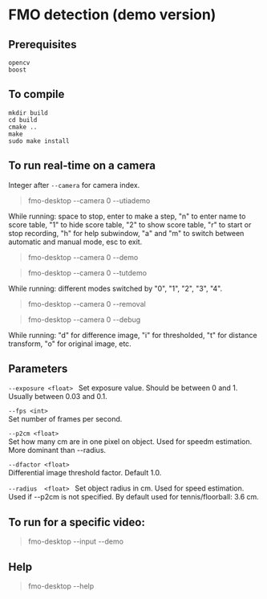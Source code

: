 # FMO detection (demo version)


## Prerequisites
```
opencv 
boost
```

## To compile
```
mkdir build
cd build
cmake ..
make
sudo make install
```

## To run real-time on a camera 
Integer after `--camera` for camera index.

> fmo-desktop --camera 0 --utiademo

While running: space to stop, enter to make a step, "n" to enter name to score table, "1" to hide score table, "2" to show score table, "r" to start or stop recording, "h" for help subwindow, "a" and "m" to switch between automatic and manual mode, esc to exit.

> fmo-desktop --camera 0 --demo

> fmo-desktop --camera 0 --tutdemo

While running: different modes switched by "0", "1", "2", "3", "4".

> fmo-desktop --camera 0 --removal

> fmo-desktop --camera 0 --debug

While running: "d" for difference image, "i" for thresholded, "t" for distance transform, "o" for original image, etc.
 
  
## Parameters

`--exposure <float> ` 
Set exposure value. Should be between 0 and 1. Usually between 0.03 and 0.1.

`--fps <int>`      
Set number of frames per second.

`--p2cm <float>`     
Set how many cm are in one pixel on object. Used for speedm estimation. More dominant than --radius.
            
`--dfactor <float>`  
Differential image threshold factor. Default 1.0.

`--radius  <float> ` 
Set object radius in cm. Used for speed estimation. Used if --p2cm is not specified. By default used for tennis/floorball: 3.6 cm.


## To run for a specific video:
> fmo-desktop --input <path> --demo
  
## Help
> fmo-desktop --help
